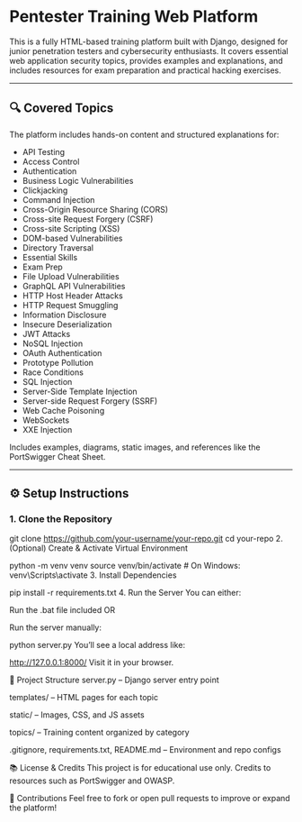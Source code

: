 # Pentester Training Web Platform

This is a fully HTML-based training platform built with Django, designed for junior penetration testers and cybersecurity enthusiasts. It covers essential web application security topics, provides examples and explanations, and includes resources for exam preparation and practical hacking exercises.

---

## 🔍 Covered Topics

The platform includes hands-on content and structured explanations for:

- API Testing  
- Access Control  
- Authentication  
- Business Logic Vulnerabilities  
- Clickjacking  
- Command Injection  
- Cross-Origin Resource Sharing (CORS)  
- Cross-site Request Forgery (CSRF)  
- Cross-site Scripting (XSS)  
- DOM-based Vulnerabilities  
- Directory Traversal  
- Essential Skills  
- Exam Prep  
- File Upload Vulnerabilities  
- GraphQL API Vulnerabilities  
- HTTP Host Header Attacks  
- HTTP Request Smuggling  
- Information Disclosure  
- Insecure Deserialization  
- JWT Attacks  
- NoSQL Injection  
- OAuth Authentication  
- Prototype Pollution  
- Race Conditions  
- SQL Injection  
- Server-Side Template Injection  
- Server-side Request Forgery (SSRF)  
- Web Cache Poisoning  
- WebSockets  
- XXE Injection  

Includes examples, diagrams, static images, and references like the PortSwigger Cheat Sheet.

---

## ⚙️ Setup Instructions

### 1. Clone the Repository

git clone https://github.com/your-username/your-repo.git
cd your-repo
2. (Optional) Create & Activate Virtual Environment

python -m venv venv
source venv/bin/activate  # On Windows: venv\Scripts\activate
3. Install Dependencies

pip install -r requirements.txt
4. Run the Server
You can either:

Run the .bat file included
OR

Run the server manually:


python server.py
You’ll see a local address like:


http://127.0.0.1:8000/
Visit it in your browser.

📁 Project Structure
server.py – Django server entry point

templates/ – HTML pages for each topic

static/ – Images, CSS, and JS assets

topics/ – Training content organized by category

.gitignore, requirements.txt, README.md – Environment and repo configs

📚 License & Credits
This project is for educational use only.
Credits to resources such as PortSwigger and OWASP.

🤝 Contributions
Feel free to fork or open pull requests to improve or expand the platform!
